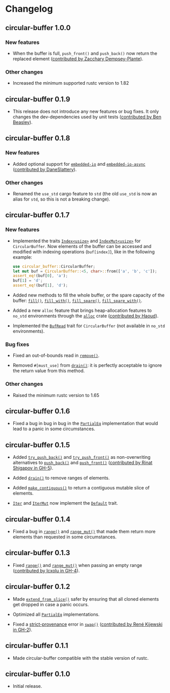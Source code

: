 # Changelog

## circular-buffer 1.0.0

### New features

* When the buffer is full, `push_front()` and `push_back()` now return the
  replaced element ([contributed by Zacchary
  Dempsey-Plante](https://github.com/andreacorbellini/rust-circular-buffer/pull/3)).

### Other changes

* Increased the minimum supported rustc version to 1.82

## circular-buffer 0.1.9

* This release does not introduce any new features or bug fixes. It only
  changes the dev-dependencies used by unit tests ([contributed by Ben
  Beasley](https://github.com/andreacorbellini/rust-circular-buffer/pull/16)).

## circular-buffer 0.1.8

### New features

* Added optional support for
  [`embedded-io`](https://crates.io/crates/embedded-io) and
  [`embedded-io-async`](https://crates.io/crates/embedded-io-async)
  ([contributed by
  DaneSlattery](https://github.com/andreacorbellini/rust-circular-buffer/pull/15)).

### Other changes

* Renamed the `use_std` cargo feature to `std` (the old `use_std` is now an
  alias for `std`, so this is not a breaking change).

## circular-buffer 0.1.7

### New features

* Implemented the traits [`Index<usize>`](https://doc.rust-lang.org/std/ops/trait.Index.html) and
  [`IndexMut<usize>`](https://doc.rust-lang.org/std/ops/trait.IndexMut.html) for `CircularBuffer`. Now elements of the
  buffer can be accessed and modified with indexing operations (`buf[index]`), like in the following example:

  ```rust
  use circular_buffer::CircularBuffer;
  let mut buf = CircularBuffer::<5, char>::from(['a', 'b', 'c']);
  assert_eq!(buf[0], 'a');
  buf[1] = 'd';
  assert_eq!(buf[1], 'd');
  ```

* Added new methods to fill the whole buffer, or the spare capacity of the buffer:
  [`fill()`](https://docs.rs/circular-buffer/0.1.7/circular_buffer/struct.CircularBuffer.html#method.fill),
  [`fill_with()`](https://docs.rs/circular-buffer/0.1.7/circular_buffer/struct.CircularBuffer.html#method.fill_with),
  [`fill_spare()`](https://docs.rs/circular-buffer/0.1.7/circular_buffer/struct.CircularBuffer.html#method.fill_spare),
  [`fill_spare_with()`](https://docs.rs/circular-buffer/0.1.7/circular_buffer/struct.CircularBuffer.html#method.fill_spare_with).

* Added a new `alloc` feature that brings heap-allocation features to `no_std` environments through the
  [`alloc`](https://doc.rust-lang.org/stable/alloc/) crate ([contributed by
  Haoud](https://github.com/andreacorbellini/rust-circular-buffer/pull/11)).

* Implemented the [`BufRead`](https://doc.rust-lang.org/std/io/trait.BufRead.html) trait for `CircularBuffer` (not
  available in `no_std` environments).

### Bug fixes

* Fixed an out-of-bounds read in
  [`remove()`](https://docs.rs/circular-buffer/0.1.7/circular_buffer/struct.CircularBuffer.html#method.remove).

* Removed `#[must_use]` from
  [`drain()`](https://docs.rs/circular-buffer/0.1.7/circular_buffer/struct.CircularBuffer.html#method.drain): it is
  perfectly acceptable to ignore the return value from this method.

### Other changes

* Raised the minimum rustc version to 1.65

## circular-buffer 0.1.6

* Fixed a bug in bug in bug in the [`PartialEq`](https://doc.rust-lang.org/std/cmp/trait.PartialEq.html) implementation
  that would lead to a panic in some circumstances.

## circular-buffer 0.1.5

* Added
  [`try_push_back()`](https://docs.rs/circular-buffer/0.1.5/circular_buffer/struct.CircularBuffer.html#method.try_push_back)
  and
  [`try_push_front()`](https://docs.rs/circular-buffer/0.1.5/circular_buffer/struct.CircularBuffer.html#method.try_push_front)
  as non-overwriting alternatives to
  [`push_back()`](https://docs.rs/circular-buffer/0.1.5/circular_buffer/struct.CircularBuffer.html#method.push_back) and
  [`push_front()`](https://docs.rs/circular-buffer/0.1.5/circular_buffer/struct.CircularBuffer.html#method.push_front)
  ([contributed by Rinat Shigapov in GH-5](https://github.com/andreacorbellini/rust-circular-buffer/pull/5)).

* Added [`drain()`](https://docs.rs/circular-buffer/0.1.5/circular_buffer/struct.CircularBuffer.html#method.drain) to
  remove ranges of elements.

* Added
  [`make_contiguous()`](https://docs.rs/circular-buffer/0.1.5/circular_buffer/struct.CircularBuffer.html#method.make_contiguous)
  to return a contiguous mutable slice of elements.

* [`Iter`](https://docs.rs/circular-buffer/0.1.5/circular_buffer/struct.Iter.html) and
  [`IterMut`](https://docs.rs/circular-buffer/0.1.5/circular_buffer/struct.IterMut.html) now implement the
  [`Default`](https://doc.rust-lang.org/std/default/trait.Default.html) trait.

## circular-buffer 0.1.4

* Fixed a bug in
  [`range()`](https://docs.rs/circular-buffer/0.1.4/circular_buffer/struct.CircularBuffer.html#method.range) and
  [`range_mut()`](https://docs.rs/circular-buffer/0.1.4/circular_buffer/struct.CircularBuffer.html#method.range_mut)
  that made them return more elements than requested in some circumstances.

## circular-buffer 0.1.3

* Fixed [`range()`](https://docs.rs/circular-buffer/0.1.3/circular_buffer/struct.CircularBuffer.html#method.range) and
  [`range_mut()`](https://docs.rs/circular-buffer/0.1.3/circular_buffer/struct.CircularBuffer.html#method.range_mut)
  when passing an empty range ([contributed by Icxolu in
  GH-4](https://github.com/andreacorbellini/rust-circular-buffer/pull/4)).

## circular-buffer 0.1.2

* Made
  [`extend_from_slice()`](https://docs.rs/circular-buffer/0.1.2/circular_buffer/struct.CircularBuffer.html#method.extend_from_slice)
  safer by ensuring that all cloned elements get dropped in case a panic occurs.

* Optimized all [`PartialEq`](https://doc.rust-lang.org/std/cmp/trait.PartialEq.html) implementations.

* Fixed a [strict-provenance](https://github.com/rust-lang/rust/issues/95228) error in
  [`swap()`](https://docs.rs/circular-buffer/0.1.2/circular_buffer/struct.CircularBuffer.html#method.swap) ([contributed
  by René Kijewski in GH-2](https://github.com/andreacorbellini/rust-circular-buffer/pull/2)).

## circular-buffer 0.1.1

* Made circular-buffer compatible with the stable version of rustc.

## circular-buffer 0.1.0

* Initial release.
